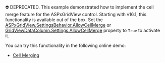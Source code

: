 ⛔ DEPRECATED. This example demonstrated how to implement the cell merge feature for the ASPxGridView control. Starting with v16.1, this functionality is available out of the box. Set the <a href="https://docs.devexpress.com/AspNet/DevExpress.Web.ASPxGridViewBehaviorSettings.AllowCellMerge">ASPxGridView.SettingsBehavior.AllowCellMerge</a> or <a href="https://docs.devexpress.com/AspNet/DevExpress.Web.GridViewDataColumnSettings.AllowCellMerge">GridViewDataColumn.Settings.AllowCellMerge</a> property to `True` to activate it.

You can try this functionality in the following online demo:

- <a href="https://demos.devexpress.com/ASPxGridViewDemos/Rows/CellMerging.aspx">Cell Merging</a>